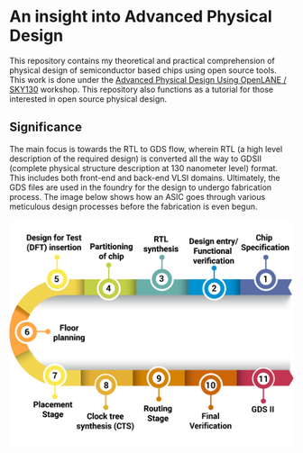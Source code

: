 # An insight into Advanced Physical Design

This repository contains my theoretical and practical comprehension of physical design of semiconductor based chips using open source tools. This work is done under the [Advanced Physical Design Using OpenLANE / SKY130](https://www.vlsisystemdesign.com/advanced-physical-design-using-openlane-sky130/) workshop. This repository also functions as a tutorial for those interested in open source physical design.

## Significance

The main focus is towards the RTL to GDS flow, wherein RTL (a high level description of the required design) is converted all the way to GDSII (complete physical structure description at 130 nanometer level) format. This includes both front-end and back-end VLSI domains. Ultimately, the GDS files are used in the foundry for the design to undergo fabrication process. The image below shows how an ASIC goes through various meticulous design processes before the fabrication is even begun. 

<img src="/img/asic-design-flow.png" alt="Alt text" title="Optional title">

## 
